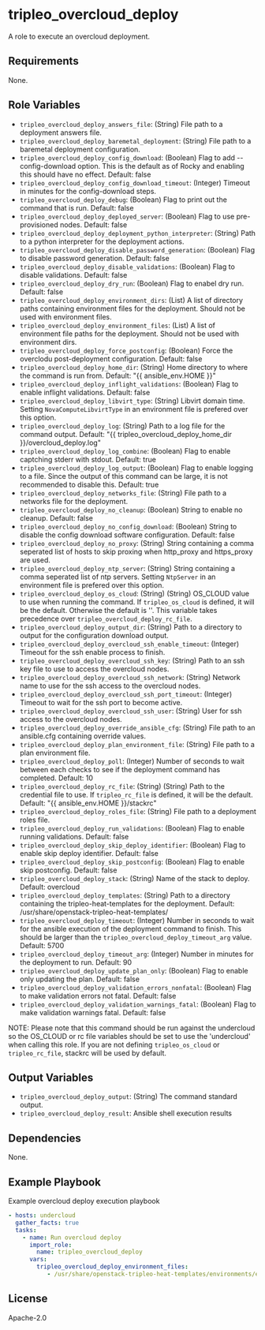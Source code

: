 tripleo_overcloud_deploy
========================

A role to execute an overcloud deployment.

Requirements
------------

None.

Role Variables
--------------

* `tripleo_overcloud_deploy_answers_file`: (String) File path to a deployment answers file.
* `tripleo_overcloud_deploy_baremetal_deployment`: (String) File path to a baremetal deployment configuration.
* `tripleo_overcloud_deploy_config_download`: (Boolean) Flag to add --config-download option. This is the default as of Rocky and enabling this should have no effect. Default: false
* `tripleo_overcloud_deploy_config_download_timeout`: (Integer) Timeout in minutes for the config-download steps.
* `tripleo_overcloud_deploy_debug`: (Boolean) Flag to print out the command that is run. Default: false
* `tripleo_overcloud_deploy_deployed_server`: (Boolean) Flag to use pre-provisioned nodes. Default: false
* `tripleo_overcloud_deploy_deployment_python_interpreter`: (String) Path to a python interpreter for the deployment actions.
* `tripleo_overcloud_deploy_disable_password_generation`: (Boolean) Flag to disable password generation. Default: false
* `tripleo_overcloud_deploy_disable_validations`: (Boolean) Flag to disable validations. Default: false
* `tripleo_overcloud_deploy_dry_run`: (Boolean) Flag to enabel dry run. Default: false
* `tripleo_overcloud_deploy_environment_dirs`: (List) A list of directory paths containing environment files for the deployment. Should not be used with environment files.
* `tripleo_overcloud_deploy_environment_files`: (List) A list of environment file paths for the deployment.  Should not be used with environment dirs.
* `tripleo_overcloud_deploy_force_postconfig`: (Boolean) Force the overclodu post-deployment configuration. Default: false
* `tripleo_overcloud_deploy_home_dir`: (String) Home directory to where the command is run from. Default: "{{ ansible_env.HOME }}"
* `tripleo_overcloud_deploy_inflight_validations`: (Boolean) Flag to enable inflight validations. Default: false
* `tripleo_overcloud_deploy_libvirt_type`: (String) Libvirt domain time. Setting `NovaComputeLibvirtType` in an environment file is prefered over this option.
* `tripleo_overcloud_deploy_log`: (String) Path to a log file for the command output. Default: "{{ tripleo_overcloud_deploy_home_dir }}/overcloud_deploy.log"
* `tripleo_overcloud_deploy_log_combine`: (Boolean) Flag to enable captching stderr with stdout. Default: true
* `tripleo_overcloud_deploy_log_output`: (Boolean) Flag to enable logging to a file. Since the output of this command can be large, it is not recommended to disable this. Default: true
* `tripleo_overcloud_deploy_networks_file`: (String) File path to a networks file for the deployment.
* `tripleo_overcloud_deploy_no_cleanup`: (Boolean) String to enable no cleanup. Default: false
* `tripleo_overcloud_deploy_no_config_download`: (Boolean) String to disable the config download software configuration. Default: false
* `tripleo_overcloud_deploy_no_proxy`: (String) String containing a comma seperated list of hosts to skip proxing when http_proxy and https_proxy are used.
* `tripleo_overcloud_deploy_ntp_server`: (String) String containing a comma seperated list of ntp servers. Setting `NtpServer` in an environment file is prefered over this option.
* `tripleo_overcloud_deploy_os_cloud`: (String) (String) OS_CLOUD value to use when running the command. If `tripleo_os_cloud` is defined, it will be the default. Otherwise the default is ''. This variable takes precedence over `tripleo_overcloud_deploy_rc_file`.
* `tripleo_overcloud_deploy_output_dir`: (String) Path to a directory to output for the configuration download output.
* `tripleo_overcloud_deploy_overcloud_ssh_enable_timeout`: (Integer) Timeout for the ssh enable process to finish.
* `tripleo_overcloud_deploy_overcloud_ssh_key`: (String) Path to an ssh key file to use to access the overcloud nodes.
* `tripleo_overcloud_deploy_overcloud_ssh_network`: (String) Network name to use for the ssh access to the overcloud nodes.
* `tripleo_overcloud_deploy_overcloud_ssh_port_timeout`: (Integer) Timeout to wait for the ssh port to become active.
* `tripleo_overcloud_deploy_overcloud_ssh_user`: (String) User for ssh access to the overcloud nodes.
* `tripleo_overcloud_deploy_override_ansible_cfg`: (String) File path to an ansible.cfg containing override values.
* `tripleo_overcloud_deploy_plan_environment_file`: (String) File path to a plan environment file.
* `tripleo_overcloud_deploy_poll`: (Integer) Number of seconds to wait between each checks to see if the deployment command has completed. Default: 10
* `tripleo_overcloud_deploy_rc_file`: (String) (String) Path to the credential file to use. If `tripleo_rc_file` is defined, it will be the default. Default: "{{ ansible_env.HOME }}/stackrc"
* `tripleo_overcloud_deploy_roles_file`: (String) File path to a deployment roles file.
* `tripleo_overcloud_deploy_run_validations`: (Boolean) Flag to enable running validations. Default: false
* `tripleo_overcloud_deploy_skip_deploy_identifier`: (Boolean) Flag to enable skip deploy identifier. Default: false
* `tripleo_overcloud_deploy_skip_postconfig`: (Boolean) Flag to enable skip postconfig. Default: false
* `tripleo_overcloud_deploy_stack`: (String) Name of the stack to deploy. Default: overcloud
* `tripleo_overcloud_deploy_templates`: (String) Path to a directory containing the tripleo-heat-templates for the deployment. Default: /usr/share/openstack-tripleo-heat-templates/
* `tripleo_overcloud_deploy_timeout`: (Integer) Number in seconds to wait for the ansible execution of the deployment command to finish. This should be larger than the `tripleo_overcloud_deploy_timeout_arg` value. Default: 5700
* `tripleo_overcloud_deploy_timeout_arg`: (Integer) Number in minutes for the deployment to run. Default: 90
* `tripleo_overcloud_deploy_update_plan_only`: (Boolean) Flag to enable only updating the plan. Default: false
* `tripleo_overcloud_deploy_validation_errors_nonfatal`: (Boolean) Flag to make validation errors not fatal. Default: false
* `tripleo_overcloud_deploy_validation_warnings_fatal`: (Boolean) Flag to make validation warnings fatal. Default: false

NOTE: Please note that this command should be run against the undercloud so the
OS_CLOUD or rc file variables should be set to use the 'undercloud' when
calling this role. If you are not defining `tripleo_os_cloud` or `tripleo_rc_file`,
stackrc will be used by default.

Output Variables
----------------

* `tripleo_overcloud_deploy_output`: (String) The command standard output.
* `tripleo_overcloud_deploy_result`: Ansible shell execution results

Dependencies
------------

None.

Example Playbook
----------------

Example overcloud deploy execution playbook

```yaml
- hosts: undercloud
  gather_facts: true
  tasks:
    - name: Run overcloud deploy
      import_role:
        name: tripleo_overcloud_deploy
      vars:
        tripleo_overcloud_deploy_environment_files:
           - /usr/share/openstack-tripleo-heat-templates/environments/enable-swap.yaml
```

License
-------

Apache-2.0
